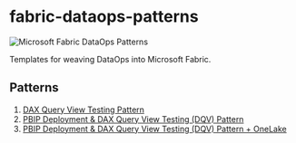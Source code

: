 # fabric-dataops-patterns

![Microsoft Fabric DataOps Patterns](./documentation/images/fabric-dataops-patterns.png)

Templates for weaving DataOps into Microsoft Fabric.

## Patterns

1. [DAX Query View Testing Pattern](./DAX%20Query%20View%20Testing%20Pattern/dax-query-view-testing-pattern.md)
2. [PBIP Deployment & DAX Query View Testing (DQV) Pattern](./DAX%20Query%20View%20Testing%20Pattern/pbip-deployment-and-dqv-testing-pattern.md)
3. [PBIP Deployment & DAX Query View Testing (DQV) Pattern + OneLake](./DAX%20Query%20View%20Testing%20Pattern/pbip-deployment-and-dqv-testing-pattern-plus-onelake.md)


